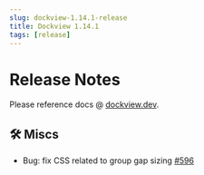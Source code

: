 ```yaml
---
slug: dockview-1.14.1-release
title: Dockview 1.14.1
tags: [release]
---
```


# Release Notes

Please reference docs @ [dockview.dev](https://dockview.dev).

## 🛠 Miscs

-   Bug: fix CSS related to group gap sizing [#596](https://github.com/mathuo/dockview/issues/613)
